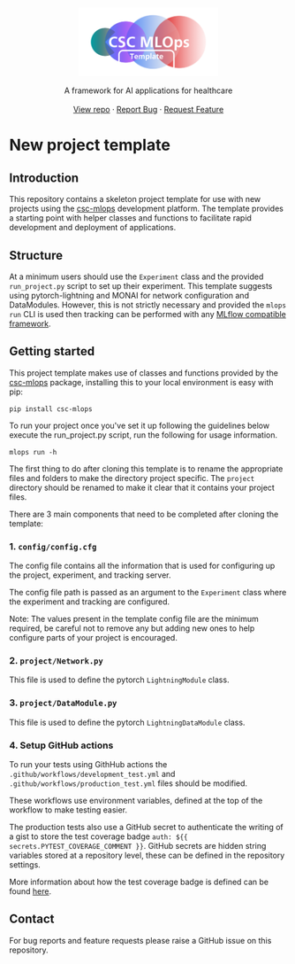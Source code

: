 <!-- PROJECT HEADING -->
<br />
<p align="center">
<a href="https://github.com/github_username/repo_name">
    <img src="assets/MOps_template_logo.png" alt="Logo" width="50%">
  </a>
<p align="center">
A framework for AI applications for healthcare
<br />
<br />
<a href="https://github.com/GSTT-CSC/Project_template">View repo</a>
·
<a href="https://github.com/GSTT-CSC/Project_template/issues">Report Bug</a>
·
<a href="https://github.com/GSTT-CSC/Project_template/issues">Request Feature</a>
</p>

# New project template

## Introduction
This repository contains a skeleton project template for use with new projects using the [csc-mlops](https://github.com/GSTT-CSC/MLOps.git) development platform. The template provides a starting point with helper classes and functions to facilitate rapid development and deployment of applications.

## Structure
At a minimum users should use the `Experiment` class and the provided `run_project.py` script to set up their experiment.
This template suggests using pytorch-lightning and MONAI for network configuration and DataModules. 
However, this is not strictly necessary and provided the `mlops run` CLI is used then tracking can be performed with any [MLflow compatible framework](https://mlflow.org/docs/latest/tracking.html#automatic-logging).

## Getting started
This project template makes use of classes and functions provided by the [csc-mlops](https://github.com/GSTT-CSC/MLOps.git) package, installing this to your local environment is easy with pip:

```shell
pip install csc-mlops
```

To run your project once you've set it up following the guidelines below execute the run_project.py script, run the following for usage information.
```shell 
mlops run -h
```

The first thing to do after cloning this template is to rename the appropriate files and folders to make the directory project specific. 
The `project` directory should be renamed to make it clear that it contains your project files. 

There are 3 main components that need to be completed after cloning the template:

### 1. `config/config.cfg`
The config file contains all the information that is used for configuring up the project, experiment, and tracking server. 

The config file path is passed as an argument to the `Experiment` class where the experiment and tracking are configured. 

Note: The values present in the template config file are the minimum required, be careful not to remove any but adding new ones to help configure parts of your project is encouraged.

### 2. `project/Network.py`
This file is used to define the pytorch `LightningModule` class.

### 3. `project/DataModule.py`
This file is used to define the pytorch `LightningDataModule` class.

### 4. Setup GitHub actions
To run your tests using GithHub actions the `.github/workflows/development_test.yml` and `.github/workflows/production_test.yml` files should be modified.

These workflows use environment variables, defined at the top of the workflow to make testing easier.

The production tests also use a GitHub secret to authenticate the writing of a gist to store the test coverage badge `auth: ${{ secrets.PYTEST_COVERAGE_COMMENT }}`. GitHub secrets are hidden string variables stored at a repository level, these can be defined in the repository settings.

More information about how the test coverage badge is defined can be found [here](https://github.com/Schneegans/dynamic-badges-action).

## Contact
For bug reports and feature requests please raise a GitHub issue on this repository.

